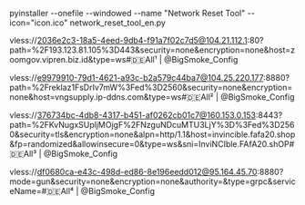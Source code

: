 pyinstaller --onefile --windowed --name "Network Reset Tool" --icon="icon.ico" network_reset_tool_en.py


vless://2036e2c3-18a5-4eed-9db4-f91a7f02c7d5@104.21.112.1:80?path=%2F193.123.81.105%3D443&security=none&encryption=none&host=zoomgov.vipren.biz.id&type=ws#🇩🇪All¹ | @BigSmoke_Config

vless://e9979910-79d1-4621-a93c-b2a579c44ba7@104.25.220.177:8880?path=%2Freklaz1FsDrIv7mW%3Fed%3D2560&security=none&encryption=none&host=vngsupply.ip-ddns.com&type=ws#🇩🇪All² | @BigSmoke_Config

vless://376734bc-4db8-4317-b451-af0262cb01c7@160.153.0.153:8443?path=%2FKvNugxSUpljMOjgF%2FNzguNDcuMTU3LjY%3D%3Fed%3D2560&security=tls&encryption=none&alpn=http/1.1&host=invincible.fafa20.shop&fp=randomized&allowinsecure=0&type=ws&sni=InviNCIble.FAfA20.shOP#🇩🇪All³ | @BigSmoke_Config

vless://df0680ca-e43c-498d-ed86-8e196eedd012@95.164.45.70:8880?mode=gun&security=none&encryption=none&authority=&type=grpc&serviceName=#🇩🇪All⁴ | @BigSmoke_Config

